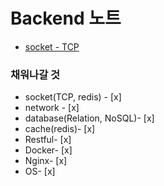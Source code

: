 # Backend 노트

- [socket - TCP](https://github.com/Tedhoon/Backend-Note/blob/master/socket/TCP_socket.md)



### 채워나갈 것
- socket(TCP, redis) - [x]
- network - [x]
- database(Relation, NoSQL)- [x]
- cache(redis)- [x]
- Restful- [x]
- Docker- [x]
- Nginx- [x]
- OS- [x]